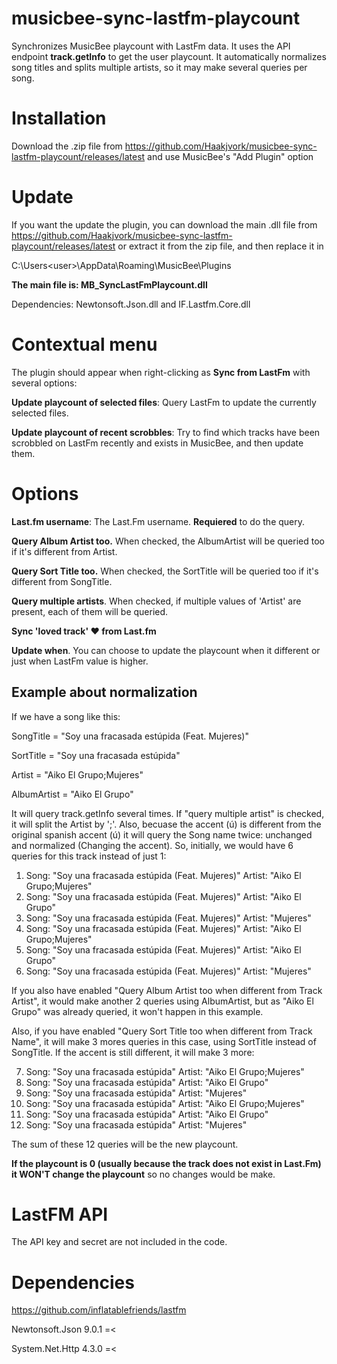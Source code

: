 # musicbee-sync-lastfm-playcount
Synchronizes MusicBee playcount with LastFm data.
It uses the API endpoint **track.getInfo** to get the user playcount.
It automatically normalizes song titles and splits multiple artists, so it may make several queries per song.


# Installation

Download the .zip file from https://github.com/Haakjvork/musicbee-sync-lastfm-playcount/releases/latest and use MusicBee's "Add Plugin" option


# Update

If you want the update the plugin, you can download the main .dll file from https://github.com/Haakjvork/musicbee-sync-lastfm-playcount/releases/latest or extract it from the zip file, and then replace it in 

C:\Users\<user>\AppData\Roaming\MusicBee\Plugins

**The main file is: MB_SyncLastFmPlaycount.dll**

Dependencies: Newtonsoft.Json.dll and IF.Lastfm.Core.dll


# Contextual menu

The plugin should appear when right-clicking as **Sync from LastFm** with several options:

**Update playcount of selected files**: Query LastFm to update the currently selected files.

**Update playcount of recent scrobbles**: Try to find which tracks have been scrobbled on LastFm recently and exists in MusicBee, and then update them.


# Options

**Last.fm username**: The Last.Fm username. **Requiered** to do the query.

**Query Album Artist too.** When checked, the AlbumArtist will be queried too if it's different from Artist.

**Query Sort Title too.** When checked, the SortTitle will be queried too if it's different from SongTitle.

**Query multiple artists**. When checked, if multiple values of 'Artist' are present, each of them will be queried.

**Sync 'loved track' ♥ from Last.fm**

**Update when**. You can choose to update the playcount when it different or just when LastFm value is higher.


## Example about normalization

If we have a song like this:

SongTitle = "Soy una fracasada estúpida (Feat. Mujeres)"

SortTitle = "Soy una fracasada estúpida"

Artist = "Aiko El Grupo;Mujeres"

AlbumArtist = "Aiko El Grupo"

It will query track.getInfo several times. If "query multiple artist" is checked, it will split the Artist by ';'. Also, becuase the accent (ú) is different from the original spanish accent (ú) it will query the Song name twice: unchanged and normalized (Changing the accent). So, initially, we would have 6 queries for this track instead of just 1:

1. Song: "Soy una fracasada estúpida (Feat. Mujeres)" Artist: "Aiko El Grupo;Mujeres"
2. Song: "Soy una fracasada estúpida (Feat. Mujeres)" Artist: "Aiko El Grupo"
3. Song: "Soy una fracasada estúpida (Feat. Mujeres)" Artist: "Mujeres"
4. Song: "Soy una fracasada estúpida (Feat. Mujeres)" Artist: "Aiko El Grupo;Mujeres"
5. Song: "Soy una fracasada estúpida (Feat. Mujeres)" Artist: "Aiko El Grupo"
6. Song: "Soy una fracasada estúpida (Feat. Mujeres)" Artist: "Mujeres"

If you also have enabled "Query Album Artist too when different from Track Artist", it would make another 2 queries using AlbumArtist, but as "Aiko El Grupo" was already queried, it won't happen in this example.

Also, if you have enabled "Query Sort Title too when different from Track Name", it will make 3 mores queries in this case, using SortTitle instead of SongTitle. If the accent is still different, it will make 3 more:

7. Song: "Soy una fracasada estúpida" Artist: "Aiko El Grupo;Mujeres"
8. Song: "Soy una fracasada estúpida" Artist: "Aiko El Grupo"
9. Song: "Soy una fracasada estúpida" Artist: "Mujeres"
10. Song: "Soy una fracasada estúpida" Artist: "Aiko El Grupo;Mujeres"
11. Song: "Soy una fracasada estúpida" Artist: "Aiko El Grupo"
12. Song: "Soy una fracasada estúpida" Artist: "Mujeres"

The sum of these 12 queries will be the new playcount.

**If the playcount is 0 (usually because the track does not exist in Last.Fm) it WON'T change the playcount** so no changes would be make.


# LastFM API
The API key and secret are not included in the code.


# Dependencies

https://github.com/inflatablefriends/lastfm

Newtonsoft.Json 9.0.1 =<

System.Net.Http 4.3.0 =<

